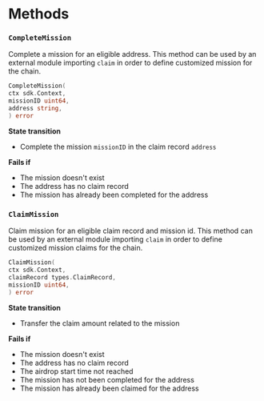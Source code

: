 <!--
order: 3
-->

# Methods

### `CompleteMission`

Complete a mission for an eligible address.
This method can be used by an external module importing `claim` in order to define customized mission for the chain.

```go
CompleteMission(
ctx sdk.Context,
missionID uint64,
address string,
) error
```

**State transition**

- Complete the mission `missionID` in the claim record `address`

**Fails if**

- The mission doesn't exist
- The address has no claim record
- The mission has already been completed for the address

### `ClaimMission`

Claim mission for an eligible claim record and mission id.
This method can be used by an external module importing `claim` in order to define customized mission claims for the
chain.

```go
ClaimMission(
ctx sdk.Context,
claimRecord types.ClaimRecord,
missionID uint64,
) error
```

**State transition**

- Transfer the claim amount related to the mission

**Fails if**

- The mission doesn't exist
- The address has no claim record
- The airdrop start time not reached
- The mission has not been completed for the address
- The mission has already been claimed for the address
